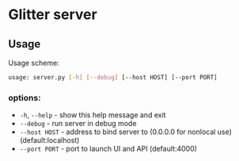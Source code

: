 # Glitter server

## Usage
Usage scheme:
```bash
usage: server.py [-h] [--debug] [--host HOST] [--port PORT]
```

### options:
- `-h`, `--help` - show this help message and exit
- `--debug`      - run server in debug mode
- `--host HOST`  - address to bind server to (0.0.0.0 for nonlocal use) (default:localhost)
- `--port PORT`  - port to launch UI and API (default:4000)

